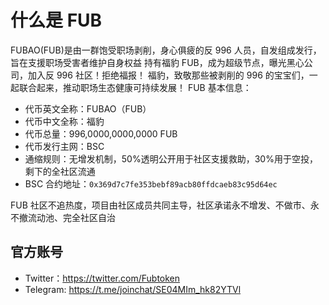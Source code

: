 # 什么是 FUB

FUBAO(FUB)是由一群饱受职场剥削，身心俱疲的反 996 人员，自发组成发行，旨在支援职场受害者维护自身权益
持有福豹 FUB，成为超级节点，曝光黑心公司，加入反 996 社区！拒绝福报！
福豹，致敬那些被剥削的 996 的宝宝们，一起联合起来，推动职场生态健康可持续发展！
FUB 基本信息：

- 代币英文全称：FUBAO（FUB）
- 代币中文全称：福豹
- 代币总量：996,0000,0000,0000 FUB
- 代币发行主网：BSC
- 通缩规则：无增发机制，50%透明公开用于社区支援救助，30%用于空投，剩下的全社区流通
- BSC 合约地址：`0x369d7c7fe353bebf89acb80ffdcaeb83c95d64ec`

FUB 社区不追热度，项目由社区成员共同主导，社区承诺永不增发、不做市、永不撤流动池、完全社区自治

## 官方账号

- Twitter：<https://twitter.com/Fubtoken>
- Telegram: <https://t.me/joinchat/SE04MIm_hk82YTVl>